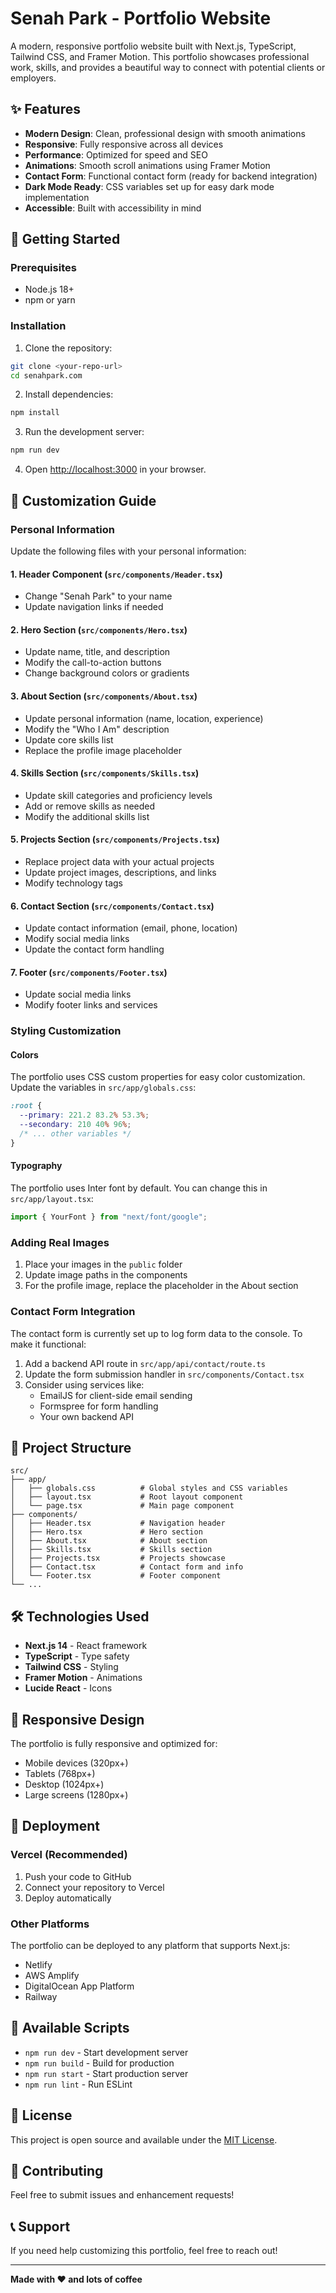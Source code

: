 # Senah Park - Portfolio Website

A modern, responsive portfolio website built with Next.js, TypeScript, Tailwind CSS, and Framer Motion. This portfolio showcases professional work, skills, and provides a beautiful way to connect with potential clients or employers.

## ✨ Features

- **Modern Design**: Clean, professional design with smooth animations
- **Responsive**: Fully responsive across all devices
- **Performance**: Optimized for speed and SEO
- **Animations**: Smooth scroll animations using Framer Motion
- **Contact Form**: Functional contact form (ready for backend integration)
- **Dark Mode Ready**: CSS variables set up for easy dark mode implementation
- **Accessible**: Built with accessibility in mind

## 🚀 Getting Started

### Prerequisites

- Node.js 18+ 
- npm or yarn

### Installation

1. Clone the repository:
```bash
git clone <your-repo-url>
cd senahpark.com
```

2. Install dependencies:
```bash
npm install
```

3. Run the development server:
```bash
npm run dev
```

4. Open [http://localhost:3000](http://localhost:3000) in your browser.

## 🎨 Customization Guide

### Personal Information

Update the following files with your personal information:

#### 1. Header Component (`src/components/Header.tsx`)
- Change "Senah Park" to your name
- Update navigation links if needed

#### 2. Hero Section (`src/components/Hero.tsx`)
- Update name, title, and description
- Modify the call-to-action buttons
- Change background colors or gradients

#### 3. About Section (`src/components/About.tsx`)
- Update personal information (name, location, experience)
- Modify the "Who I Am" description
- Update core skills list
- Replace the profile image placeholder

#### 4. Skills Section (`src/components/Skills.tsx`)
- Update skill categories and proficiency levels
- Add or remove skills as needed
- Modify the additional skills list

#### 5. Projects Section (`src/components/Projects.tsx`)
- Replace project data with your actual projects
- Update project images, descriptions, and links
- Modify technology tags

#### 6. Contact Section (`src/components/Contact.tsx`)
- Update contact information (email, phone, location)
- Modify social media links
- Update the contact form handling

#### 7. Footer (`src/components/Footer.tsx`)
- Update social media links
- Modify footer links and services

### Styling Customization

#### Colors
The portfolio uses CSS custom properties for easy color customization. Update the variables in `src/app/globals.css`:

```css
:root {
  --primary: 221.2 83.2% 53.3%;
  --secondary: 210 40% 96%;
  /* ... other variables */
}
```

#### Typography
The portfolio uses Inter font by default. You can change this in `src/app/layout.tsx`:

```typescript
import { YourFont } from "next/font/google";
```

### Adding Real Images

1. Place your images in the `public` folder
2. Update image paths in the components
3. For the profile image, replace the placeholder in the About section

### Contact Form Integration

The contact form is currently set up to log form data to the console. To make it functional:

1. Add a backend API route in `src/app/api/contact/route.ts`
2. Update the form submission handler in `src/components/Contact.tsx`
3. Consider using services like:
   - EmailJS for client-side email sending
   - Formspree for form handling
   - Your own backend API

## 📁 Project Structure

```
src/
├── app/
│   ├── globals.css          # Global styles and CSS variables
│   ├── layout.tsx           # Root layout component
│   └── page.tsx             # Main page component
├── components/
│   ├── Header.tsx           # Navigation header
│   ├── Hero.tsx             # Hero section
│   ├── About.tsx            # About section
│   ├── Skills.tsx           # Skills section
│   ├── Projects.tsx         # Projects showcase
│   ├── Contact.tsx          # Contact form and info
│   └── Footer.tsx           # Footer component
└── ...
```

## 🛠️ Technologies Used

- **Next.js 14** - React framework
- **TypeScript** - Type safety
- **Tailwind CSS** - Styling
- **Framer Motion** - Animations
- **Lucide React** - Icons

## 📱 Responsive Design

The portfolio is fully responsive and optimized for:
- Mobile devices (320px+)
- Tablets (768px+)
- Desktop (1024px+)
- Large screens (1280px+)

## 🚀 Deployment

### Vercel (Recommended)
1. Push your code to GitHub
2. Connect your repository to Vercel
3. Deploy automatically

### Other Platforms
The portfolio can be deployed to any platform that supports Next.js:
- Netlify
- AWS Amplify
- DigitalOcean App Platform
- Railway

## 🔧 Available Scripts

- `npm run dev` - Start development server
- `npm run build` - Build for production
- `npm run start` - Start production server
- `npm run lint` - Run ESLint

## 📝 License

This project is open source and available under the [MIT License](LICENSE).

## 🤝 Contributing

Feel free to submit issues and enhancement requests!

## 📞 Support

If you need help customizing this portfolio, feel free to reach out!

---

**Made with ❤️ and lots of coffee**
